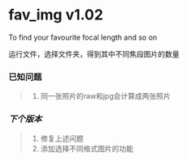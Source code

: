 # fav_img v1.02
To find your favourite focal length and so on

运行文件，选择文件夹，得到其中不同焦段图片的数量

### 已知问题

> 1. 同一张照片的raw和jpg会计算成两张照片

### *下个版本*

> 1. 修复上述问题
> 2. 添加选择不同格式图片的功能